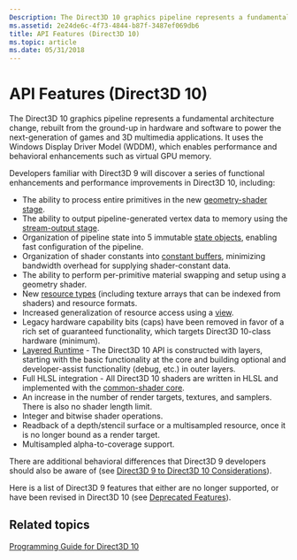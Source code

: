 ```yaml
---
Description: The Direct3D 10 graphics pipeline represents a fundamental architecture change, rebuilt from the ground-up in hardware and software to power the next-generation of games and 3D multimedia applications.
ms.assetid: 2e24de6c-4f73-4844-b87f-3487ef069db6
title: API Features (Direct3D 10)
ms.topic: article
ms.date: 05/31/2018
---
```


# API Features (Direct3D 10)

The Direct3D 10 graphics pipeline represents a fundamental architecture change, rebuilt from the ground-up in hardware and software to power the next-generation of games and 3D multimedia applications. It uses the Windows Display Driver Model (WDDM), which enables performance and behavioral enhancements such as virtual GPU memory.

Developers familiar with Direct3D 9 will discover a series of functional enhancements and performance improvements in Direct3D 10, including:

-   The ability to process entire primitives in the new [geometry-shader stage](/previous-versions//bb205146(v=vs.85)).
-   The ability to output pipeline-generated vertex data to memory using the [stream-output stage](../direct3d11/d3d10-graphics-programming-guide-output-stream-stage.md).
-   Organization of pipeline state into 5 immutable [state objects](d3d10-graphics-programming-guide-api-features-state-objects.md), enabling fast configuration of the pipeline.
-   Organization of shader constants into [constant buffers](d3d10-graphics-programming-guide-resources-types.md), minimizing bandwidth overhead for supplying shader-constant data.
-   The ability to perform per-primitive material swapping and setup using a geometry shader.
-   New [resource types](d3d10-graphics-programming-guide-resources-types.md) (including texture arrays that can be indexed from shaders) and resource formats.
-   Increased generalization of resource access using a [view](d3d10-graphics-programming-guide-resources-access-views.md).
-   Legacy hardware capability bits (caps) have been removed in favor of a rich set of guaranteed functionality, which targets Direct3D 10-class hardware (minimum).
-   [Layered Runtime](d3d10-graphics-programming-guide-api-features-layers.md) - The Direct3D 10 API is constructed with layers, starting with the basic functionality at the core and building optional and developer-assist functionality (debug, etc.) in outer layers.
-   Full HLSL integration - All Direct3D 10 shaders are written in HLSL and implemented with the [common-shader core](../direct3dhlsl/dx-graphics-hlsl-common-core.md).
-   An increase in the number of render targets, textures, and samplers. There is also no shader length limit.
-   Integer and bitwise shader operations.
-   Readback of a depth/stencil surface or a multisampled resource, once it is no longer bound as a render target.
-   Multisampled alpha-to-coverage support.

There are additional behavioral differences that Direct3D 9 developers should also be aware of (see [Direct3D 9 to Direct3D 10 Considerations](d3d10-graphics-programming-guide-d3d9-to-d3d10-considerations.md)).

Here is a list of Direct3D 9 features that either are no longer supported, or have been revised in Direct3D 10 (see [Deprecated Features](d3d10-graphics-programming-guide-api-features-deprecated.md)).

## Related topics

<dl> <dt>

[Programming Guide for Direct3D 10](d3d10-graphics-programming-guide.md)
</dt> </dl>

 

 